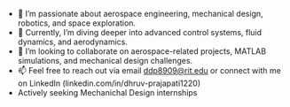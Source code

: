 - 👀 I’m passionate about aerospace engineering, mechanical design, robotics, and space exploration.
- 🌱 Currently, I’m diving deeper into advanced control systems, fluid dynamics, and aerodynamics.
- 💞️ I’m looking to collaborate on aerospace-related projects, MATLAB simulations, and mechanical design challenges.
- 📫 Feel free to reach out via email ddp8909@rit.edu or connect with me on LinkedIn (linkedin.com/in/dhruv-prajapati1220)
- Actively seeking Mechanichal Design internships
